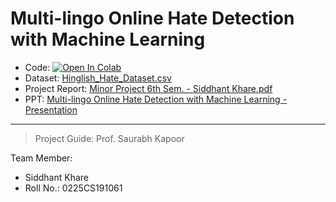 # Multi-lingo Online Hate Detection with Machine Learning



- Code: <a href="https://colab.research.google.com/drive/1i5B4ZykFXdy768G5V3WmLwBnPVTnd_YD?usp=sharing" target="_parent\"><img src="https://colab.research.google.com/assets/colab-badge.svg" alt="Open In Colab"/></a>
- Dataset: [Hinglish_Hate_Dataset.csv](https://github.com/gncsgi/Projects-CSE-2023/files/8553753/Hinglish_Hate_Dataset.csv)
- Project Report: [Minor Project 6th Sem. - Siddhant Khare.pdf](https://github.com/gncsgi/Projects-CSE-2023/files/8553762/Minor.Project.6th.Sem.-.Siddhant.Khare.-.Google.Docs.pdf)
- PPT: [Multi-lingo Online Hate Detection with Machine Learning - Presentation](https://docs.google.com/presentation/d/1MnThdBfIZwqtU995C4nG9CjmgD5f4ezhHi1qEa2n81I/edit?usp=sharing)

---

> Project Guide: Prof. Saurabh Kapoor

Team Member:

- Siddhant Khare
- Roll No.: 0225CS191061


